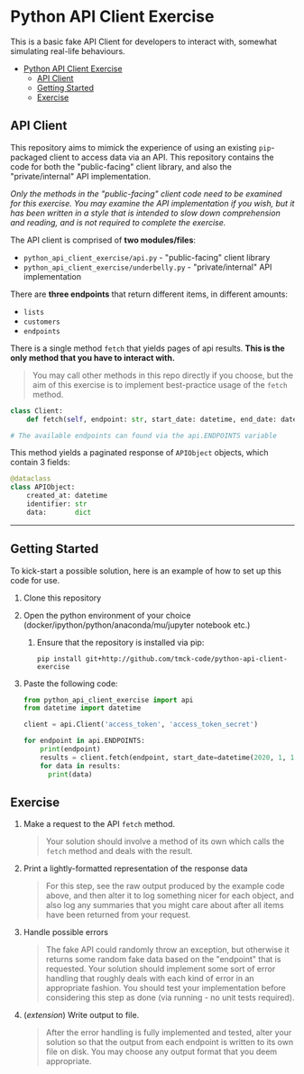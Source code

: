 # Python API Client Exercise

This is a basic fake API Client for developers to interact with, somewhat simulating real-life behaviours.

- [Python API Client Exercise](#python-api-client-exercise)
  - [API Client](#api-client)
  - [Getting Started](#getting-started)
  - [Exercise](#exercise)

## API Client

This repository aims to mimick the experience of using an existing `pip`-packaged client to access data via an API.
This repository contains the code for both the "public-facing" client library, and also the "private/internal" API implementation.

_Only the methods in the "public-facing" client code need to be examined for this exercise. You may examine the API implementation if you wish, but it has been written in a style that is intended to slow down comprehension and reading, and is not required to complete the exercise._

The API client is comprised of **two modules/files**:

- `python_api_client_exercise/api.py` - "public-facing" client library
- `python_api_client_exercise/underbelly.py` - "private/internal" API implementation

There are **three endpoints** that return different items, in different amounts:

- `lists`
- `customers`
- `endpoints`

There is a single method `fetch` that yields pages of api results. **This is the only method that you have to interact with.**

> You may call other methods in this repo directly if you choose, but the aim of this exercise is to implement best-practice usage of the `fetch` method.

```python
class Client:
    def fetch(self, endpoint: str, start_date: datetime, end_date: datetime) -> Iterator[List[APIObject]]:

# The available endpoints can found via the api.ENDPOINTS variable
```

This method yields a paginated response of `APIObject` objects, which contain 3 fields:

```python
@dataclass
class APIObject:
    created_at: datetime
    identifier: str
    data:       dict
```

---

## Getting Started

To kick-start a possible solution, here is an example of how to set up this code for use.

1. Clone this repository
2. Open the python environment of your choice (docker/ipython/python/anaconda/mu/jupyter notebook etc.)
     1. Ensure that the repository is installed via pip:

        ```shell
        pip install git+http://github.com/tmck-code/python-api-client-exercise
        ```

3. Paste the following code:

    ```python
    from python_api_client_exercise import api
    from datetime import datetime

    client = api.Client('access_token', 'access_token_secret')

    for endpoint in api.ENDPOINTS:
        print(endpoint)
        results = client.fetch(endpoint, start_date=datetime(2020, 1, 1), end_date=datetime(2020, 2, 1))
        for data in results:
          print(data)
    ```

## Exercise

1. Make a request to the API `fetch` method.
   > Your solution should involve a method of its own which calls the `fetch` method and deals with the result.
2. Print a lightly-formatted representation of the response data
   > For this step, see the raw output produced by the example code above, and then alter it to log something nicer for each object, and also log any summaries that you might care about after all items have been returned from your request.
3. Handle possible errors
    > The fake API could randomly throw an exception, but otherwise it returns some random fake data based on the "endpoint" that is requested. Your solution should implement some sort of error handling that roughly deals with each kind of error in an appropriate fashion. You should test your implementation before considering this step as done (via running - no unit tests required).
4. (_extension_) Write output to file.
    > After the error handling is fully implemented and tested, alter your solution so that the output from each endpoint is written to its own file on disk. You may choose any output format that you deem appropriate.
